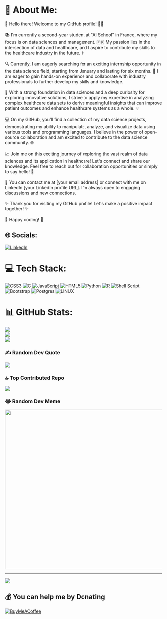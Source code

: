 # 💫 About Me:
👋 Hello there! Welcome to my GitHub profile! 👨‍💻<br><br>📚 I'm currently a second-year student at "AI School" in France, where my focus is on data sciences and management. 🇫🇷 My passion lies in the intersection of data and healthcare, and I aspire to contribute my skills to the healthcare industry in the future. ⚕️<br><br>🔍 Currently, I am eagerly searching for an exciting internship opportunity in the data science field, starting from January and lasting for six months. 🌟 I am eager to gain hands-on experience and collaborate with industry professionals to further develop my skills and knowledge.<br><br>🎯 With a strong foundation in data sciences and a deep curiosity for exploring innovative solutions, I strive to apply my expertise in analyzing complex healthcare data sets to derive meaningful insights that can improve patient outcomes and enhance healthcare systems as a whole. 💡<br><br>💻 On my GitHub, you'll find a collection of my data science projects, demonstrating my ability to manipulate, analyze, and visualize data using various tools and programming languages. I believe in the power of open-source collaboration and am excited to contribute to the data science community. 🌐<br><br>📈 Join me on this exciting journey of exploring the vast realm of data sciences and its application in healthcare! Let's connect and share our knowledge. Feel free to reach out for collaboration opportunities or simply to say hello! 🤝<br><br>📧 You can contact me at [your email address] or connect with me on LinkedIn [your LinkedIn profile URL]. I'm always open to engaging discussions and new connections.<br><br>✨ Thank you for visiting my GitHub profile! Let's make a positive impact together! ✨<br><br>🚀 Happy coding! 🌟


## 🌐 Socials:
[![LinkedIn](https://img.shields.io/badge/LinkedIn-%230077B5.svg?logo=linkedin&logoColor=white)](https://linkedin.com/in/https://www.linkedin.com/in/hugo-pradier/) 

# 💻 Tech Stack:
![CSS3](https://img.shields.io/badge/css3-%231572B6.svg?style=for-the-badge&logo=css3&logoColor=white) ![C](https://img.shields.io/badge/c-%2300599C.svg?style=for-the-badge&logo=c&logoColor=white) ![JavaScript](https://img.shields.io/badge/javascript-%23323330.svg?style=for-the-badge&logo=javascript&logoColor=%23F7DF1E) ![HTML5](https://img.shields.io/badge/html5-%23E34F26.svg?style=for-the-badge&logo=html5&logoColor=white) ![Python](https://img.shields.io/badge/python-3670A0?style=for-the-badge&logo=python&logoColor=ffdd54) ![R](https://img.shields.io/badge/r-%23276DC3.svg?style=for-the-badge&logo=r&logoColor=white) ![Shell Script](https://img.shields.io/badge/shell_script-%23121011.svg?style=for-the-badge&logo=gnu-bash&logoColor=white) ![Bootstrap](https://img.shields.io/badge/bootstrap-%23563D7C.svg?style=for-the-badge&logo=bootstrap&logoColor=white) ![Postgres](https://img.shields.io/badge/postgres-%23316192.svg?style=for-the-badge&logo=postgresql&logoColor=white) ![LINUX](https://img.shields.io/badge/Linux-FCC624?style=for-the-badge&logo=linux&logoColor=black)
# 📊 GitHub Stats:
![](https://github-readme-stats.vercel.app/api?username=pradierh&theme=dark&hide_border=false&include_all_commits=true&count_private=false)<br/>
![](https://github-readme-streak-stats.herokuapp.com/?user=pradierh&theme=dark&hide_border=false)<br/>
![](https://github-readme-stats.vercel.app/api/top-langs/?username=pradierh&theme=dark&hide_border=false&include_all_commits=true&count_private=false&layout=compact)

### ✍️ Random Dev Quote
![](https://quotes-github-readme.vercel.app/api?type=horizontal&theme=radical)

### 🔝 Top Contributed Repo
![](https://github-contributor-stats.vercel.app/api?username=pradierh&limit=5&theme=dark&combine_all_yearly_contributions=true)

### 😂 Random Dev Meme
<img src="https://rm.up.railway.app/" width="512px"/>

---
[![](https://visitcount.itsvg.in/api?id=pradierh&icon=0&color=0)](https://visitcount.itsvg.in)

  ## 💰 You can help me by Donating
  [![BuyMeACoffee](https://img.shields.io/badge/Buy%20Me%20a%20Coffee-ffdd00?style=for-the-badge&logo=buy-me-a-coffee&logoColor=black)](https://buymeacoffee.com/hpradierT) 

  
<!-- Proudly created with GPRM ( https://gprm.itsvg.in ) -->
